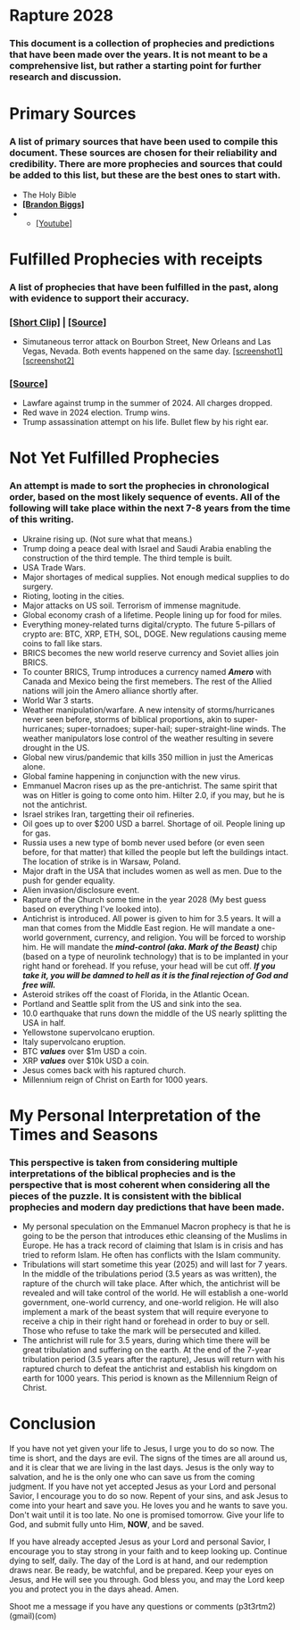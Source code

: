 # Rapture 2028

### This document is a collection of prophecies and predictions that have been made over the years. It is not meant to be a comprehensive list, but rather a starting point for further research and discussion.

# Primary Sources
### A list of primary sources that have been used to compile this document. These sources are chosen for their reliability and credibility. There are more prophecies and sources that could be added to this list, but these are the best ones to start with.
- The Holy Bible
- [**[Brandon Biggs]**](https://www.nytimes.com/2003/10/23/us/victim-s-son-is-given-award-for-forgiving-father-s-murderer.html) 
- - [[Youtube]](https://www.youtube.com/@lastdays247)



# Fulfilled Prophecies with receipts
### A list of prophecies that have been fulfilled in the past, along with evidence to support their accuracy.
### [[Short Clip]](https://youtu.be/wuypjlw6TBU?feature=shared&t=22) | [[Source]](https://youtu.be/H48Jon4ecXw?feature=shared&t=1777)
- Simutaneous terror attack on Bourbon Street, New Orleans and Las Vegas, Nevada. Both events happened on the same day. [[screenshot1]](https://cdn.discordapp.com/attachments/447113144331010059/1324226542766919680/Screenshot_20250101_212441_Chrome.jpg?ex=67b6a992&is=67b55812&hm=0328ec63c442008cbcf4538343acf10dc44edad614cbfa4706f3e6ed49a9775f&) [[screenshot2]](https://cdn.discordapp.com/attachments/447113144331010059/1324226666125594695/Screenshot_20250101_215444_Chrome.jpg?ex=67b6a9b0&is=67b55830&hm=c6a94120eae6cb7350651763abfbb701928ae5f2703d312869fe5a09dbf2593c&)

### [[Source]](https://youtu.be/Ey0qVzG8_vU?feature=shared&t=630)
- Lawfare against trump in the summer of 2024. All charges dropped.
- Red wave in 2024 election. Trump wins.
- Trump assassination attempt on his life. Bullet flew by his right ear.

# Not Yet Fulfilled Prophecies
### An attempt is made to sort the prophecies in chronological order, based on the most likely sequence of events. All of the following will take place within the next 7-8 years from the time of this writing.
- Ukraine rising up. (Not sure what that means.)
- Trump doing a peace deal with Israel and Saudi Arabia enabling the construction of the third temple. The third temple is built.
- USA Trade Wars.
- Major shortages of medical supplies. Not enough medical supplies to do surgery.
- Rioting, looting in the cities.
- Major attacks on US soil. Terrorism of immense magnitude.
- Global economy crash of a lifetime. People lining up for food for miles.
- Everything money-related turns digital/crypto. The future 5-pillars of crypto are: BTC, XRP, ETH, SOL, DOGE. New regulations causing meme coins to fall like stars. 
- BRICS becomes the new world reserve currency and Soviet allies join BRICS.
- To counter BRICS, Trump introduces a currency named ***Amero*** with Canada and Mexico being the first memebers. The rest of the Allied nations will join the Amero alliance shortly after.
- World War 3 starts.
- Weather manipulation/warfare. A new intensity of storms/hurricanes never seen before, storms of biblical proportions, akin to super-hurricanes; super-tornadoes; super-hail; super-straight-line winds. The weather manipulators lose control of the weather resulting in severe drought in the US.
- Global new virus/pandemic that kills 350 million in just the Americas alone.
- Global famine happening in conjunction with the new virus.
- Emmanuel Macron rises up as the pre-antichrist. The same spirit that was on Hitler is going to come onto him. Hilter 2.0, if you may, but he is not the antichrist.
- Israel strikes Iran, targetting their oil refineries.
- Oil goes up to over $200 USD a barrel. Shortage of oil. People lining up for gas.
- Russia uses a new type of bomb never used before (or even seen before, for that matter) that killed the people but left the buildings intact. The location of strike is in Warsaw, Poland.
- Major draft in the USA that includes women as well as men. Due to the push for gender equality.
- Alien invasion/disclosure event.
- Rapture of the Church some time in the year 2028 (My best guess based on everything I've looked into).
- Antichrist is introduced. All power is given to him for 3.5 years. It will a man that comes from the Middle East region. He will mandate a one-world government, currency, and religion. You will be forced to worship him. He will mandate the ***mind-control (aka. Mark of the Beast)*** chip (based on a type of neurolink technology) that is to be implanted in your right hand or forehead. If you refuse, your head will be cut off. ***If you take it, you will be damned to hell as it is the final rejection of God and free will.***
- Asteroid strikes off the coast of Florida, in the Atlantic Ocean.
- Portland and Seattle split from the US and sink into the sea.
- 10.0 earthquake that runs down the middle of the US nearly splitting the USA in half.
- Yellowstone supervolcano eruption.
- Italy supervolcano eruption.
- BTC ***values*** over $1m USD a coin.
- XRP ***values*** over $10k USD a coin.
- Jesus comes back with his raptured church.
- Millennium reign of Christ on Earth for 1000 years.


# My Personal Interpretation of the Times and Seasons
### This perspective is taken from considering multiple interpretations of the biblical prophecies and is the perspective that is most coherent when considering all the pieces of the puzzle. It is consistent with the biblical prophecies and modern day predictions that have been made.
- My personal speculation on the Emmanuel Macron prophecy is that he is going to be the person that introduces ethic cleansing of the Muslims in Europe. He has a track record of claiming that Islam is in crisis and has tried to reform Islam. He often has conflicts with the Islam community.
- Tribulations will start sometime this year (2025) and will last for 7 years. In the middle of the tribulations period (3.5 years as was written), the rapture of the church will take place. After which, the antichrist will be revealed and will take control of the world. He will establish a one-world government, one-world currency, and one-world religion. He will also implement a mark of the beast system that will require everyone to receive a chip in their right hand or forehead in order to buy or sell. Those who refuse to take the mark will be persecuted and killed.
- The antichrist will rule for 3.5 years, during which time there will be great tribulation and suffering on the earth. At the end of the 7-year tribulation period (3.5 years after the rapture), Jesus will return with his raptured church to defeat the antichrist and establish his kingdom on earth for 1000 years. This period is known as the Millennium Reign of Christ.

# Conclusion
If you have not yet given your life to Jesus, I urge you to do so now. The time is short, and the days are evil. The signs of the times are all around us, and it is clear that we are living in the last days. Jesus is the only way to salvation, and he is the only one who can save us from the coming judgment. If you have not yet accepted Jesus as your Lord and personal Savior, I encourage you to do so now. Repent of your sins, and ask Jesus to come into your heart and save you. He loves you and he wants to save you. Don't wait until it is too late. No one is promised tomorrow. Give your life to God, and submit fully unto Him, **NOW**, and be saved.

If you have already accepted Jesus as your Lord and personal Savior, I encourage you to stay strong in your faith and to keep looking up. Continue dying to self, daily. The day of the Lord is at hand, and our redemption draws near. Be ready, be watchful, and be prepared. Keep your eyes on Jesus, and He will see you through. God bless you, and may the Lord keep you and protect you in the days ahead. Amen.


Shoot me a message if you have any questions or comments  (p3t3rtm2)(gmail)(com)
